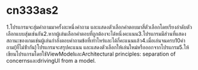 # cn333as2
1.โปรแกรมจะสุ่มคําถามมาครั้งละหนึ่งคําถาม และแสดงตัวเลือกคําตอบมาสี่ตัวเลือกโดยเรียงลําดับตัวเลือกแบบสุ่มเช่นกัน2.หากผู้เล่นเลือกคําตอบที่ถูกต้องจะได้หนึ่งคะแนน3.โปรแกรมมีส่วนที่แสดงสถานะของเกมเช่นผู้เล่นกําลังตอบคําถามข้อที่เท่าไหร่และได้กี่คะแนนแล้ว4.เมื่อเล่นจนครบ10คําถาม(ที่ไม่ซ้ํากัน)โปรแกรมจะสรุปคะแนน และแสดงตัวเลือกให้เล่นใหม่หรือออกจากโปรแกรม5.ให้เขียนโปรแกรมโดยใช้ViewModelและArchitectural principles: separation of concernsและdrivingUI from a model.
